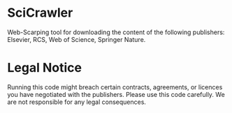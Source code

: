 # SciCrawler
Web-Scarping tool for downloading the content of the following publishers: Elsevier, RCS, Web of Science, Springer Nature.

# Legal Notice
Running this code might breach certain contracts, agreements, or licences you have negotiated with the publishers. Please use this code carefully. We are not responsible for any legal consequences.
